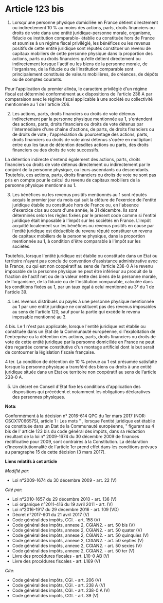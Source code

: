 # Article 123 bis

1. Lorsqu'une personne physique domiciliée en France détient directement ou indirectement 10 % au moins des actions, parts,
droits financiers ou droits de vote dans une entité juridique-personne morale, organisme, fiducie ou institution comparable-
établie ou constituée hors de France et soumise à un régime fiscal privilégié, les bénéfices ou les revenus positifs de cette
entité juridique sont réputés constituer un revenu de capitaux mobiliers de cette personne physique dans la proportion des
actions, parts ou droits financiers qu'elle détient directement ou indirectement lorsque l'actif ou les biens de la personne
morale, de l'organisme, de la fiducie ou de l'institution comparable sont principalement constitués de valeurs mobilières, de
créances, de dépôts ou de comptes courants. 

Pour l'application du premier alinéa, le caractère privilégié d'un régime fiscal est déterminé conformément aux dispositions
de l'article 238 A par comparaison avec le régime fiscal applicable à une société ou collectivité mentionnée au 1 de
l'article 206.

2. Les actions, parts, droits financiers ou droits de vote détenus indirectement par la personne physique mentionnée au 1,
s'entendent des actions, parts, droits financiers ou droits de vote détenus par l'intermédiaire d'une chaîne d'actions, de
parts, de droits financiers ou de droits de vote ; l'appréciation du pourcentage des actions, parts, droits financiers ou
droits de vote ainsi détenus s'opère en multipliant entre eux les taux de détention desdites actions ou parts, des droits
financiers ou des droits de vote successifs. 

La détention indirecte s'entend également des actions, parts, droits financiers ou droits de vote détenus directement ou
indirectement par le conjoint de la personne physique, ou leurs ascendants ou descendants. Toutefois, ces actions, parts,
droits financiers ou droits de vote ne sont pas pris en compte pour le calcul du revenu de capitaux mobiliers de la personne
physique mentionné au 1.

3. Les bénéfices ou les revenus positifs mentionnés au 1 sont réputés acquis le premier jour du mois qui suit la clôture de
l'exercice de l'entité juridique établie ou constituée hors de France ou, en l'absence d'exercice clos au cours d'une année,
le 31 décembre. Ils sont déterminés selon les règles fixées par le présent code comme si l'entité juridique était imposable à
l'impôt sur les sociétés en France. L'impôt acquitté localement sur les bénéfices ou revenus positifs en cause par l'entité
juridique est déductible du revenu réputé constituer un revenu de capitaux mobiliers de la personne physique, dans la
proportion mentionnée au 1, à condition d'être comparable à l'impôt sur les sociétés. 

Toutefois, lorsque l'entité juridique est établie ou constituée dans un Etat ou territoire n'ayant pas conclu de convention
d'assistance administrative avec la France, ou qui est non coopératif au sens de l'article 238-0 A le revenu imposable de la
personne physique ne peut être inférieur au produit de la fraction de l'actif net ou de la valeur nette des biens de la
personne morale, de l'organisme, de la fiducie ou de l'institution comparable, calculée dans les conditions fixées au 1, par
un taux égal à celui mentionné au 3° du 1 de l'article 39.

4. Les revenus distribués ou payés à une personne physique mentionnée au 1 par une entité juridique ne constituent pas des
revenus imposables au sens de l'article 120, sauf pour la partie qui excède le revenu imposable mentionné au 3.

4 bis. Le 1 n'est pas applicable, lorsque l'entité juridique est établie ou constituée dans un Etat de la Communauté
européenne, si l'exploitation de l'entreprise ou la détention des actions, parts, droits financiers ou droits de vote de
cette entité juridique par la personne domiciliée en France ne peut être regardée comme constitutive d'un montage artificiel
dont le but serait de contourner la législation fiscale française. 

4 ter. La condition de détention de 10 % prévue au 1 est présumée satisfaite lorsque la personne physique a transféré des
biens ou droits à une entité juridique située dans un Etat ou territoire non coopératif au sens de l'article 238-0 A. 

5. Un décret en Conseil d'Etat fixe les conditions d'application des dispositions qui précèdent et notamment les obligations
déclaratives des personnes physiques.

**Nota:**

Conformément à la décision n° 2016-614 QPC du 1er mars 2017 (NOR: CSCX1706657S), article 1 : Les mots " , lorsque l'entité
juridique est établie ou constituée dans un Etat de la Communauté européenne, " figurant au 4 bis de l' article 123 bis du
code général des impôts, dans sa rédaction résultant de la loi n° 2009-1674 du 30 décembre 2009 de finances rectificative
pour 2009, sont contraires à la Constitution. La déclaration d'inconstitutionnalité de l'article 1er prend effet dans les
conditions prévues au paragraphe 15 de cette décision (3 mars 2017).

**Liens relatifs à cet article**

_Modifié par_:

  - Loi n°2009-1674 du 30 décembre 2009 - art. 22 (V)

_Cité par_:

  - Loi n°2010-1657 du 29 décembre 2010 - art. 136 (V)
  - Loi organique n°2011-416 du 19 avril 2011 - art. (V)
  - Loi n°2016-1917 du 29 décembre 2016 - art. 109 (VD)
  - Décret n°2017-601 du 21 avril 2017 (V)
  - Code général des impôts, CGI. - art. 158 (V)
  - Code général des impôts, annexe 2, CGIAN2. - art. 50 bis (V)
  - Code général des impôts, annexe 2, CGIAN2. - art. 50 quater (V)
  - Code général des impôts, annexe 2, CGIAN2. - art. 50 quinquies (V)
  - Code général des impôts, annexe 2, CGIAN2. - art. 50 septies (V)
  - Code général des impôts, annexe 2, CGIAN2. - art. 50 sexies (V)
  - Code général des impôts, annexe 2, CGIAN2. - art. 50 ter (V)
  - Livre des procédures fiscales - art. L10-0 AB (V)
  - Livre des procédures fiscales - art. L169 (V)

_Cite_:

  - Code général des impôts, CGI. - art. 206 (V)
  - Code général des impôts, CGI. - art. 238 A (V)
  - Code général des impôts, CGI. - art. 238-0 A (V)
  - Code général des impôts, CGI. - art. 39 (V)
